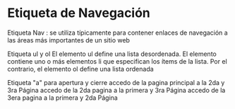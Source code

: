 # Etiqueta de Navegación
Etiqueta Nav :  se utiliza típicamente para contener enlaces de navegación a las áreas más importantes de un sitio web

Etiqueta ul y ol
El elemento ul define una lista desordenada. El elemento contiene uno o más elementos li que especifican los ítems de la lista. Por el contrario, el elemento ol define una lista ordenada

Etiqueta "a" para apertura y cierre
accedo de la pagina principal a la 2da y 3ra Página
accedo de la 2da pagina a la primera y 3ra Página
accedo de la 3era pagina a la primera y 2da Página